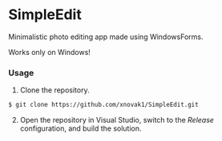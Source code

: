# SimpleEdit
Minimalistic photo editing app made using WindowsForms.

Works only on Windows!

### Usage

1. Clone the repository.
```bash
$ git clone https://github.com/xnovak1/SimpleEdit.git
```
2. Open the repository in Visual Studio, switch to the _Release_ configuration, and build the solution.
